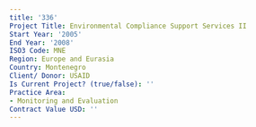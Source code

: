 ```yaml
---
title: '336'
Project Title: Environmental Compliance Support Services II
Start Year: '2005'
End Year: '2008'
ISO3 Code: MNE
Region: Europe and Eurasia
Country: Montenegro
Client/ Donor: USAID
Is Current Project? (true/false): ''
Practice Area:
- Monitoring and Evaluation
Contract Value USD: ''
---
```


